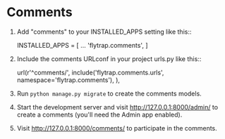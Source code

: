 Comments
==============

1. Add "comments" to your INSTALLED_APPS setting like this::

    INSTALLED_APPS = [
        ...
        'flytrap.comments',
    ]

2. Include the comments URLconf in your project urls.py like this::

    url(r'^comments/', include('flytrap.comments.urls', namespace='flytrap.comments'), ),

3. Run `python manage.py migrate` to create the comments models.

4. Start the development server and visit http://127.0.0.1:8000/admin/
   to create a comments (you'll need the Admin app enabled).

5. Visit http://127.0.0.1:8000/comments/ to participate in the comments.
